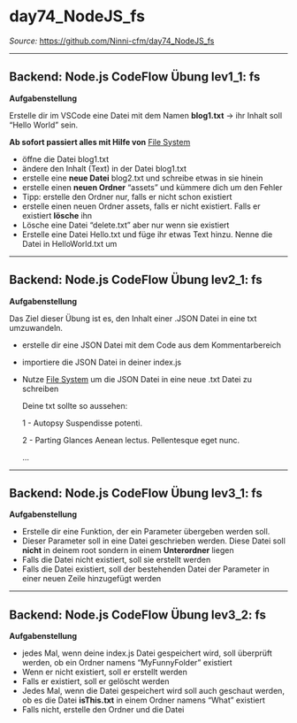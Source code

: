 # day74_NodeJS_fs

_Source:_ https://github.com/Ninni-cfm/day74_NodeJS_fs

---

## Backend: Node.js CodeFlow Übung lev1_1: fs

**Aufgabenstellung**

Erstelle dir im VSCode eine Datei mit dem Namen **blog1.txt** -> ihr Inhalt soll “Hello World” sein.

**Ab sofort passiert alles mit Hilfe von** [File System](https://nodejs.org/api/fs.html)

-   öffne die Datei blog1.txt
-   ändere den Inhalt (Text) in der Datei blog1.txt
-   erstelle eine **neue Datei** blog2.txt und schreibe etwas in sie hinein
-   erstelle einen **neuen Ordner** “assets” und kümmere dich um den Fehler
-   Tipp: erstelle den Ordner nur, falls er nicht schon existiert
-   erstelle einen neuen Ordner assets, falls er nicht existiert. Falls er existiert **lösche** ihn
-   Lösche eine Datei “delete.txt” aber nur wenn sie existiert
-   Erstelle eine Datei Hello.txt und füge ihr etwas Text hinzu. Nenne die Datei in HelloWorld.txt um

---

## Backend: Node.js CodeFlow Übung lev2_1: fs

**Aufgabenstellung**

Das Ziel dieser Übung ist es, den Inhalt einer .JSON Datei in eine txt umzuwandeln.

-   erstelle dir eine JSON Datei mit dem Code aus dem Kommentarbereich
-   importiere die JSON Datei in deiner index.js
-   Nutze [File System](https://nodejs.org/api/fs.html) um die JSON Datei in eine neue .txt Datei zu schreiben

    Deine txt sollte so aussehen:

    1 - Autopsy
    Suspendisse potenti.

    2 - Parting Glances
    Aenean lectus. Pellentesque eget nunc.

    ...

---

## Backend: Node.js CodeFlow Übung lev3_1: fs

**Aufgabenstellung**

-   Erstelle dir eine Funktion, der ein Parameter übergeben werden soll.
-   Dieser Parameter soll in eine Datei geschrieben werden. Diese Datei soll **nicht** in deinem root sondern in einem **Unterordner** liegen
-   Falls die Datei nicht existiert, soll sie erstellt werden
-   Falls die Datei existiert, soll der bestehenden Datei der Parameter in einer neuen Zeile hinzugefügt werden

---

## Backend: Node.js CodeFlow Übung lev3_2: fs

**Aufgabenstellung**

-   jedes Mal, wenn deine index.js Datei gespeichert wird, soll überprüft werden, ob ein Ordner namens “MyFunnyFolder” existiert
-   Wenn er nicht existiert, soll er erstellt werden
-   Falls er existiert, soll er gelöscht werden
-   Jedes Mal, wenn die Datei gespeichert wird soll auch geschaut werden, ob es die Datei **isThis.txt** in einem Ordner namens “What” existiert
-   Falls nicht, erstelle den Ordner und die Datei
